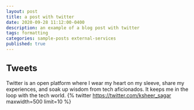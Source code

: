 ```yaml
---
layout: post
title: a post with twitter
date: 2020-09-28 11:12:00-0400
description: an example of a blog post with twitter
tags: formatting
categories: sample-posts external-services
published: true
---
```



## <span style="font-size: 24px;font-weight: bold;">Tweets <a href="https://twitter.com/ksheer_sagar"><i class="fab fa-twitter"></i></a> </span>
Twitter is an open platform where I wear my heart on my sleeve, share my experiences, and soak up wisdom from tech aficionados. It keeps me in the loop with the tech world.
{% twitter https://twitter.com/ksheer_sagar maxwidth=500 limit=10 %}


